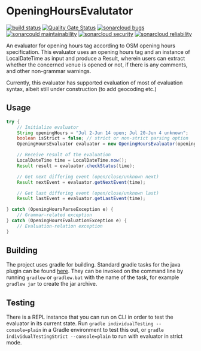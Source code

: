 # **OpeningHoursEvalutator** #

[![build status](https://github.com/goodudetheboy/OpeningHoursEvaluator/actions/workflows/gradle.yml/badge.svg)](https://github.com/goodudetheboy/OpeningHoursEvaluator/actions)
[![Quality Gate Status](https://sonarcloud.io/api/project_badges/measure?project=goodudetheboy_OpeningHoursEvaluator&metric=alert_status)](https://sonarcloud.io/dashboard?id=goodudetheboy_OpeningHoursEvaluator)
[![sonarcloud bugs](https://sonarcloud.io/api/project_badges/measure?project=goodudetheboy_OpeningHoursEvaluator&metric=bugs)](https://sonarcloud.io/component_measures?id=goodudetheboy_OpeningHoursEvaluator&metric=bugs)
[![sonarcould maintainability](https://sonarcloud.io/api/project_badges/measure?project=goodudetheboy_OpeningHoursEvaluator&metric=sqale_rating)](https://sonarcloud.io/component_measures?id=goodudetheboy_OpeningHoursEvaluator&metric=Maintainability)
[![sonarcloud security](https://sonarcloud.io/api/project_badges/measure?project=goodudetheboy_OpeningHoursEvaluator&metric=security_rating)](https://sonarcloud.io/component_measures?id=goodudetheboy_OpeningHoursEvaluator&metric=Security)
[![sonarcloud reliability](https://sonarcloud.io/api/project_badges/measure?project=goodudetheboy_OpeningHoursEvaluator&metric=reliability_rating)](https://sonarcloud.io/component_measures?id=goodudetheboy_OpeningHoursEvaluator&metric=Reliability)

An evaluator for opening hours tag according to OSM opening hours specification. This evaluator uses an opening hours tag and an instance of LocalDateTime as input and produce a Result, wherein users can extract whether the concerned venue is opened or not, if there is any comments, and other non-grammar warnings.

Currently, this evaluator has supported evaluation of most of evaluation syntax, albeit still under construction (to add geocoding etc.)

## Usage ##

``` java
try {
    // Initialize evaluator
    String openingHours = "Jul 2-Jun 14 open; Jul 20-Jun 4 unknown";
    boolean isStrict = false; // strict or non-strict parsing option
    OpeningHoursEvaluator evaluator = new OpeningHoursEvaluator(openingHours, isStrict);

    // Receive result of the evaluation
    LocalDateTime time = LocalDateTime.now();
    Result result = evaluator.checkStatus(time);

    // Get next differing event (open/close/unknown next)
    Result nextEvent = evaluator.getNextEvent(time);

    // Get last differing event (open/close/unknown last)
    Result lastEvent = evaluator.getLastEvent(time);

} catch (OpeningHoursParseException e) {
    // Grammar-related exception
} catch (OpeningHoursEvaluationException e) {
    // Evaluation-relation exception
}
```

## Building ##

The project uses gradle for building. Standard gradle tasks for the java plugin can be found [here](https://docs.gradle.org/current/userguide/java_plugin.html). They can be invoked on the command line by running `gradlew` or `gradlew.bat` with the name of the task, for example `gradlew jar` to create the jar archive.

## Testing ##

There is a REPL instance that you can run on CLI in order to test the evaluator in its current state. Run `gradle individualTesting --console=plain` in a Gradle environment  to test this out, or `gradle individualTestingStrict --console=plain` to run with evaluator in strict mode.
